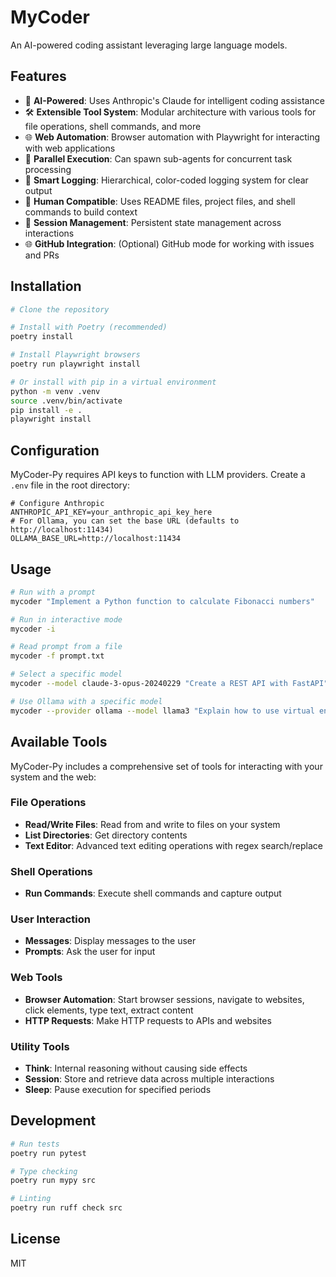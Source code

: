 # MyCoder

An AI-powered coding assistant leveraging large language models.

## Features

- 🤖 **AI-Powered**: Uses Anthropic's Claude for intelligent coding assistance
- 🛠️ **Extensible Tool System**: Modular architecture with various tools for file operations, shell commands, and more
- 🌐 **Web Automation**: Browser automation with Playwright for interacting with web applications
- 🔄 **Parallel Execution**: Can spawn sub-agents for concurrent task processing
- 📝 **Smart Logging**: Hierarchical, color-coded logging system for clear output
- 👤 **Human Compatible**: Uses README files, project files, and shell commands to build context
- 💾 **Session Management**: Persistent state management across interactions
- 🌐 **GitHub Integration**: (Optional) GitHub mode for working with issues and PRs

## Installation

```bash
# Clone the repository

# Install with Poetry (recommended)
poetry install

# Install Playwright browsers
poetry run playwright install

# Or install with pip in a virtual environment
python -m venv .venv
source .venv/bin/activate
pip install -e .
playwright install
```

## Configuration

MyCoder-Py requires API keys to function with LLM providers. Create a `.env` file in the root directory:

```
# Configure Anthropic
ANTHROPIC_API_KEY=your_anthropic_api_key_here
# For Ollama, you can set the base URL (defaults to http://localhost:11434)
OLLAMA_BASE_URL=http://localhost:11434
```

## Usage

```bash
# Run with a prompt
mycoder "Implement a Python function to calculate Fibonacci numbers"

# Run in interactive mode
mycoder -i

# Read prompt from a file
mycoder -f prompt.txt

# Select a specific model
mycoder --model claude-3-opus-20240229 "Create a REST API with FastAPI"

# Use Ollama with a specific model
mycoder --provider ollama --model llama3 "Explain how to use virtual environments in Python"
```

## Available Tools

MyCoder-Py includes a comprehensive set of tools for interacting with your system and the web:

### File Operations
- **Read/Write Files**: Read from and write to files on your system
- **List Directories**: Get directory contents
- **Text Editor**: Advanced text editing operations with regex search/replace

### Shell Operations
- **Run Commands**: Execute shell commands and capture output

### User Interaction
- **Messages**: Display messages to the user
- **Prompts**: Ask the user for input

### Web Tools
- **Browser Automation**: Start browser sessions, navigate to websites, click elements, type text, extract content
- **HTTP Requests**: Make HTTP requests to APIs and websites

### Utility Tools
- **Think**: Internal reasoning without causing side effects
- **Session**: Store and retrieve data across multiple interactions
- **Sleep**: Pause execution for specified periods

## Development

```bash
# Run tests
poetry run pytest

# Type checking
poetry run mypy src

# Linting
poetry run ruff check src
```

## License

MIT 
